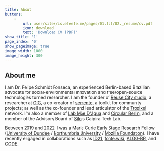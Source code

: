 ```yaml
---
title: About
buttons:
    -
        url: user/sites/is.efeefe.me/pages/01.fsf/02._resume/cv.pdf
        icon: download
        text: 'Download CV (PDF)'
show_title: '1'
page_index: '0'
show_pageimage: true
image_width: 1000
image_height: 300
---
```


## About me

I am Dr. Felipe Schmidt Fonseca, an experienced Berlin-based Brazilian advocate for social-environmental innovation and free/open-source technologies turned researcher. I am the founder of [Reuse City studio](https://reuse.city), a researcher at [GIG](https://globalinnovationgathering.org/), a co-creator of [semente](https://semente.de/), a toolkit for community projects; as well as the co-founder and lead articulator of the [Tropixel](https://tropixel.org) network. I'm also a member of [Lab Mãe D'água](https://maedagua.fonte.wiki) and [Circular Berlin](https://circular.berlin/), and a member of the Advisory Board of [Silo](https://silo.org.br/)'s Caipira Tech Lab.

Between 2019 and 2022, I was a Marie Curie Early Stage Research Fellow ([University of Dundee](https://dundee.ac.uk/) / [Northumbria University](https://northumbria.ac.uk) / [Mozilla Foundation](https://foundation.mozilla.org/)). I have recently engaged in collaborations such as [ID21](../stuff/id21-briefing), [fonte.wiki](https://fonte.wiki), [ALGO-BR](https://globalinnovationgathering.org/algoracism/), and [CODE](../stuff/exactitude-maps).
